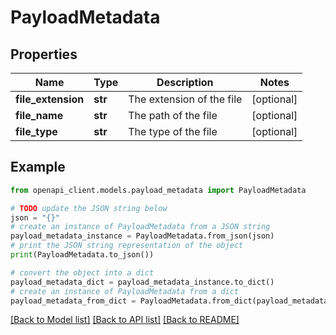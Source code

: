 # PayloadMetadata


## Properties

Name | Type | Description | Notes
------------ | ------------- | ------------- | -------------
**file_extension** | **str** | The extension of the file | [optional] 
**file_name** | **str** | The path of the file | [optional] 
**file_type** | **str** | The type of the file | [optional] 

## Example

```python
from openapi_client.models.payload_metadata import PayloadMetadata

# TODO update the JSON string below
json = "{}"
# create an instance of PayloadMetadata from a JSON string
payload_metadata_instance = PayloadMetadata.from_json(json)
# print the JSON string representation of the object
print(PayloadMetadata.to_json())

# convert the object into a dict
payload_metadata_dict = payload_metadata_instance.to_dict()
# create an instance of PayloadMetadata from a dict
payload_metadata_from_dict = PayloadMetadata.from_dict(payload_metadata_dict)
```
[[Back to Model list]](../README.md#documentation-for-models) [[Back to API list]](../README.md#documentation-for-api-endpoints) [[Back to README]](../README.md)


